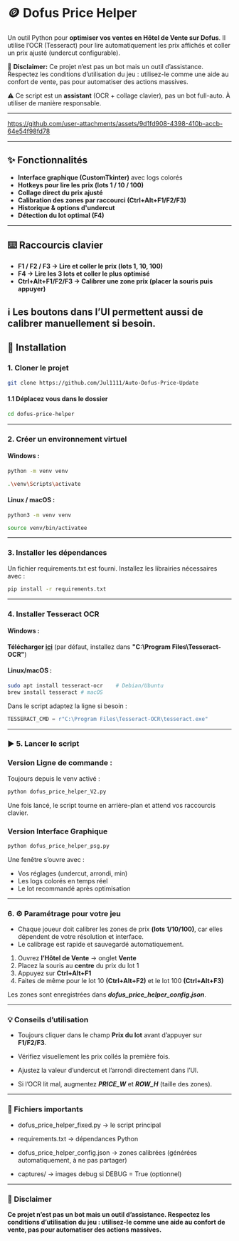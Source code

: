 # 🪙 Dofus Price Helper   

Un outil Python pour **optimiser vos ventes en Hôtel de Vente sur Dofus**. Il utilise l’OCR (Tesseract) pour lire automatiquement les prix affichés et coller un prix ajusté (undercut configurable).  

🛑 **Disclaimer:** Ce projet n’est pas un bot mais un outil d’assistance. Respectez les conditions d’utilisation du jeu : utilisez-le comme une aide au confort de vente, pas pour automatiser des actions massives.

⚠️ Ce script est un **assistant** (OCR + collage clavier), pas un bot full-auto. À utiliser de manière responsable.

---
https://github.com/user-attachments/assets/9d1fd908-4398-410b-accb-64e54f98fd78

---

## ✨ Fonctionnalités
- **Interface graphique (CustomTkinter)** avec logs colorés
- **Hotkeys pour lire les prix (lots 1 / 10 / 100)**
- **Collage direct du prix ajusté**
- **Calibration des zones par raccourci (Ctrl+Alt+F1/F2/F3)**
- **Historique & options d'undercut**
- **Détection du lot optimal (F4)**
---
## ⌨️ Raccourcis clavier

- **F1 / F2 / F3 → Lire et coller le prix (lots 1, 10, 100)**  
- **F4 → Lire les 3 lots et coller le plus optimisé**  
- **Ctrl+Alt+F1/F2/F3 → Calibrer une zone prix (placer la souris puis appuyer)**

ℹ️ Les boutons dans l’UI permettent aussi de calibrer manuellement si besoin.  
---
## 🚀 Installation

### 1. Cloner le projet
```bash
git clone https://github.com/Jul1111/Auto-Dofus-Price-Update
```
#### 1.1 Déplacez vous dans le dossier
```bash
cd dofus-price-helper
```
---
### 2. Créer un environnement virtuel

#### Windows :

```bash
python -m venv venv
```

```bash
.\venv\Scripts\activate
```
#### Linux / macOS :
```bash
python3 -m venv venv
```
```bash
source venv/bin/activatee
```
---
### 3. Installer les dépendances
Un fichier requirements.txt est fourni. Installez les librairies nécessaires avec :

```bash
pip install -r requirements.txt
```
---
### 4. Installer Tesseract OCR

#### Windows : 

**Télécharger [ici](https://github.com/UB-Mannheim/tesseract/wiki)** (par défaut, installez dans **"C:\Program Files\Tesseract-OCR\"**)

#### Linux/macOS :
```bash
sudo apt install tesseract-ocr    # Debian/Ubuntu
brew install tesseract # macOS
```
Dans le script adaptez la ligne si besoin :
```python
TESSERACT_CMD = r"C:\Program Files\Tesseract-OCR\tesseract.exe"
```
---
### ▶️ 5. Lancer le script

### Version Ligne de commande :

Toujours depuis le venv activé :
```bash
python dofus_price_helper_V2.py
```
Une fois lancé, le script tourne en arrière-plan et attend vos raccourcis clavier.

### Version Interface Graphique
```bash
python dofus_price_helper_psg.py
```
Une fenêtre s’ouvre avec :

- Vos réglages (undercut, arrondi, min)
- Les logs colorés en temps réel
- Le lot recommandé après optimisation
---
### 6. ⚙️ Paramétrage pour votre jeu

- Chaque joueur doit calibrer les zones de prix **(lots 1/10/100)**, car elles dépendent de votre résolution et interface.
- Le calibrage est rapide et sauvegardé automatiquement.

1. Ouvrez **l’Hôtel de Vente** → onglet **Vente**
2. Placez la souris au **centre** du prix du lot 1
3. Appuyez sur **Ctrl+Alt+F1**
4. Faites de même pour le lot 10 **(Ctrl+Alt+F2)** et le lot 100 **(Ctrl+Alt+F3)**

Les zones sont enregistrées dans ***dofus_price_helper_config.json***.
  
---
### 💡 Conseils d’utilisation

- Toujours cliquer dans le champ **Prix du lot** avant d’appuyer sur **F1/F2/F3**.

- Vérifiez visuellement les prix collés la première fois.

- Ajustez la valeur d’undercut et l’arrondi directement dans l’UI.

- Si l’OCR lit mal, augmentez ***PRICE_W*** et ***ROW_H*** (taille des zones).
---
### 📂 Fichiers importants

- dofus_price_helper_fixed.py → le script principal

- requirements.txt → dépendances Python

- dofus_price_helper_config.json → zones calibrées (générées automatiquement, à ne pas partager)

- captures/ → images debug si DEBUG = True (optionnel)
  
---
### 🛑 Disclaimer

**Ce projet n’est pas un bot mais un outil d’assistance.
Respectez les conditions d’utilisation du jeu : utilisez-le comme une aide au confort de vente, pas pour automatiser des actions massives.**







